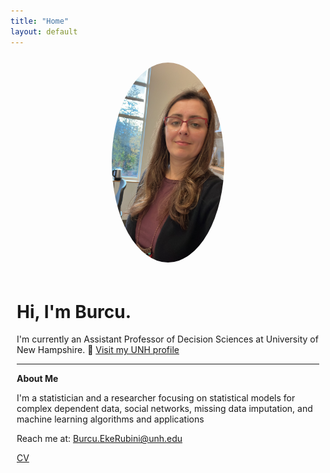 ```yaml
---
title: "Home"
layout: default
---
```


<div style="display: flex; flex-wrap: wrap; align-items: center;">
  <div style="flex: 1 1 200px; text-align: center; padding: 10px;">
    <img src="assets/68785690-070C-479C-83E2-56EEBAF23A29.JPG" width="180px" style="border-radius: 50%;">
  </div>
  <div style="flex: 2 1 300px; padding: 10px;">



# Hi, I'm Burcu.

I'm currently an Assistant Professor of Decision Sciences at University of New Hampshire. 🔗 [Visit my UNH profile](https://paulcollege.unh.edu/person/burcu-eke-rubini)

---

**About Me**

I'm a statistician and a researcher focusing on statistical models for complex dependent data, social networks, missing data imputation, and machine learning algorithms and applications

Reach me at: Burcu.EkeRubini@unh.edu 

[CV](https://universitysystemnh-my.sharepoint.com/:b:/g/personal/be1008_usnh_edu/EZA0BSqWGIVCrVVKgkIBN84B2G_xF1S3GRJXPKfrweC8ow?e=l2Lmba)

  </div>
</div>
